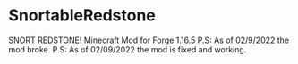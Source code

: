 # SnortableRedstone
SNORT REDSTONE!    Minecraft Mod for Forge 1.16.5
P.S: As of 02/9/2022 the mod broke.
P.S: As of 02/09/2022 the mod is fixed and working.

